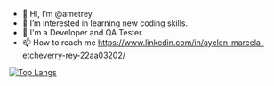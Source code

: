 - 👋 Hi, I’m @ametrey.
- 👀 I’m interested in learning new coding skills.
- 🌱 I'm a Developer and QA Tester.
- 📫 How to reach me https://www.linkedin.com/in/ayelen-marcela-etcheverry-rey-22aa03202/

<!---
ametrey/ametrey is a ✨ special ✨ repository because its `README.md` (this file) appears on your GitHub profile.
You can click the Preview link to take a look at your changes.
--->


[![Top Langs](https://github-readme-stats.vercel.app/api/top-langs/?username=ametrey&layout=compact&theme=dracula)](https://github.com/anuraghazra/github-readme-stats)

